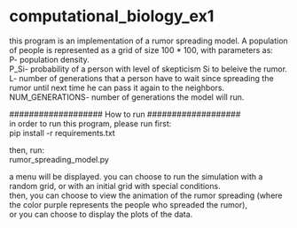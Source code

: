 # computational_biology_ex1

this program is an implementation of a rumor spreading model. A population of people is represented as a grid of size 100 * 100, with parameters as:  
P- population density.  
P_Si- probability of a person with level of skepticism Si to beleive the rumor.  
L- number of generations that a person have to wait since spreading the rumor until next time he can pass it again to the neighbors.  
NUM_GENERATIONS- number of generations the model will run.  


################### How to run ###################   
in order to run this program, please run first:  
pip install -r requirements.txt  

then, run:  
rumor_spreading_model.py   

a menu will be displayed. you can choose to run the simulation with a random grid, or with an initial grid with special conditions.   
then, you can choose to view the animation of the rumor spreading (where the color purple represents the people who spreaded the rumor),   
or you can choose to display the plots of the data.   
